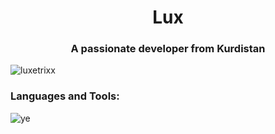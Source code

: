 
<h1 align="center">Lux</h1>
<h3 align="center">A passionate developer from Kurdistan</h3>

<p align="left"> <img src="https://komarev.com/ghpvc/?username=luxetrixx&label=Profile%20views&color=0e75b6&style=flat" alt="luxetrixx" /> </p>


<h3 align="left">Languages and Tools:</h3>

![ye](https://media.tenor.com/images/860a42a32c4f7f4e36df3470088b7470/tenor.gif)
